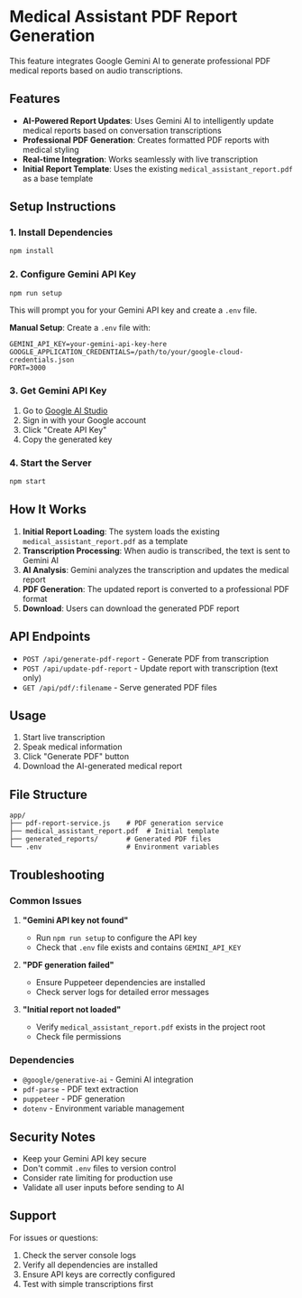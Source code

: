 # Medical Assistant PDF Report Generation

This feature integrates Google Gemini AI to generate professional PDF medical reports based on audio transcriptions.

## Features

- **AI-Powered Report Updates**: Uses Gemini AI to intelligently update medical reports based on conversation transcriptions
- **Professional PDF Generation**: Creates formatted PDF reports with medical styling
- **Real-time Integration**: Works seamlessly with live transcription
- **Initial Report Template**: Uses the existing `medical_assistant_report.pdf` as a base template

## Setup Instructions

### 1. Install Dependencies
```bash
npm install
```

### 2. Configure Gemini API Key
```bash
npm run setup
```
This will prompt you for your Gemini API key and create a `.env` file.

**Manual Setup**: Create a `.env` file with:
```
GEMINI_API_KEY=your-gemini-api-key-here
GOOGLE_APPLICATION_CREDENTIALS=/path/to/your/google-cloud-credentials.json
PORT=3000
```

### 3. Get Gemini API Key
1. Go to [Google AI Studio](https://makersuite.google.com/app/apikey)
2. Sign in with your Google account
3. Click "Create API Key"
4. Copy the generated key

### 4. Start the Server
```bash
npm start
```

## How It Works

1. **Initial Report Loading**: The system loads the existing `medical_assistant_report.pdf` as a template
2. **Transcription Processing**: When audio is transcribed, the text is sent to Gemini AI
3. **AI Analysis**: Gemini analyzes the transcription and updates the medical report
4. **PDF Generation**: The updated report is converted to a professional PDF format
5. **Download**: Users can download the generated PDF report

## API Endpoints

- `POST /api/generate-pdf-report` - Generate PDF from transcription
- `POST /api/update-pdf-report` - Update report with transcription (text only)
- `GET /api/pdf/:filename` - Serve generated PDF files

## Usage

1. Start live transcription
2. Speak medical information
3. Click "Generate PDF" button
4. Download the AI-generated medical report

## File Structure

```
app/
├── pdf-report-service.js    # PDF generation service
├── medical_assistant_report.pdf  # Initial template
├── generated_reports/       # Generated PDF files
└── .env                     # Environment variables
```

## Troubleshooting

### Common Issues

1. **"Gemini API key not found"**
   - Run `npm run setup` to configure the API key
   - Check that `.env` file exists and contains `GEMINI_API_KEY`

2. **"PDF generation failed"**
   - Ensure Puppeteer dependencies are installed
   - Check server logs for detailed error messages

3. **"Initial report not loaded"**
   - Verify `medical_assistant_report.pdf` exists in the project root
   - Check file permissions

### Dependencies

- `@google/generative-ai` - Gemini AI integration
- `pdf-parse` - PDF text extraction
- `puppeteer` - PDF generation
- `dotenv` - Environment variable management

## Security Notes

- Keep your Gemini API key secure
- Don't commit `.env` files to version control
- Consider rate limiting for production use
- Validate all user inputs before sending to AI

## Support

For issues or questions:
1. Check the server console logs
2. Verify all dependencies are installed
3. Ensure API keys are correctly configured
4. Test with simple transcriptions first
